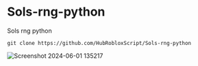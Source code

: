 # Sols-rng-python
Sols rng python
```
git clone https://github.com/HubRobloxScript/Sols-rng-python
```

![Screenshot 2024-06-01 135217](https://github.com/HubRobloxScript/Sols-rng-python/assets/147968044/fb9147b0-3008-4aff-b43a-a331d5faa32e)

